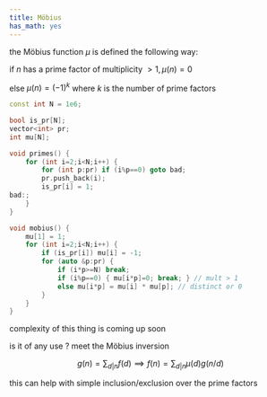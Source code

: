 ```yaml
---
title: Möbius
has_math: yes
---
```


the Möbius function $\mu$ is defined the following way:

if $n$ has a prime factor of multiplicity $\gt 1, \mu(n) = 0$

else $\mu(n) = (-1)^k$ where $k$ is the number of prime factors

```cpp
const int N = 1e6;

bool is_pr[N];
vector<int> pr;
int mu[N];

void primes() {
    for (int i=2;i<N;i++) {
        for (int p:pr) if (i%p==0) goto bad;
        pr.push_back(i);
        is_pr[i] = 1;
bad:;
    }
}

void mobius() {
    mu[1] = 1;
    for (int i=2;i<N;i++) {
        if (is_pr[i]) mu[i] = -1;
        for (auto &p:pr) {
            if (i*p>=N) break;
            if (i%p==0) { mu[i*p]=0; break; } // mult > 1
            else mu[i*p] = mu[i] * mu[p]; // distinct or 0
        }
    }
}
```

complexity of this thing is coming up soon

is it of any use ?
meet the Möbius inversion

$$
g(n) = \sum_{d|n} f(d) \implies
f(n) = \sum_{d|n} \mu(d) g(n/d)
$$

this can help with simple inclusion/exclusion over the prime factors

